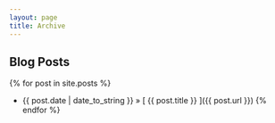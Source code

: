 ```yaml
---
layout: page
title: Archive
---
```


## Blog Posts

{% for post in site.posts %}
  * {{ post.date | date_to_string }} &raquo; [ {{ post.title }} ]({{ post.url }})
{% endfor %}


<!-- {% for post in site.posts %}
<ul class="tags">
  {% for tag in post.tags %}
    <li><a href="{{ site.baseurl }}tags.html#{{tag}}" class="tag">{{ tag }}</a></li>
  {% endfor %}
</ul>
<div>
  <span style="float: left;"><a href="{{ post.url }}">{{ post.title }}</span>
  <span style="float: right;">{{ post.date | date_to_string }}</span>
</div>
<div style="clear: both;"></div>​
{% endfor %} -->
